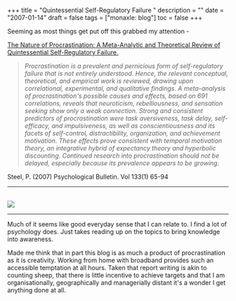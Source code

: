 +++
title = "Quintessential Self-Regulatory Failure "
description = ""
date = "2007-01-14"
draft = false
tags = ["monaxle: blog"]
toc = false
+++

Seeming as most things get put off this grabbed my attention -

[The Nature of Procrastination: A Meta-Analytic and Theoretical Review of Quintessential Self-Regulatory Failure.](https://www.scribd.com/doc/63679278/STEEL-P-The-Nature-of-Procrastination-A-Meta-Analytic-and-Theoretical-Review-of-Quintessential-Self-Regulatory-Failure)

> *Procrastination is a prevalent and pernicious form of self-regulatory failure that is not entirely understood. Hence, the relevant conceptual, theoretical, and empirical work is reviewed, drawing upon correlational, experimental, and qualitative findings. A meta-analysis of procrastination's possible causes and effects, based on 691 correlations, reveals that neuroticism, rebelliousness, and sensation seeking show only a weak connection. Strong and consistent predictors of procrastination were task aversiveness, task delay, self-efficacy, and impulsiveness, as well as conscientiousness and its facets of self-control, distractibility, organization, and achievement motivation. These effects prove consistent with temporal motivation theory, an integrative hybrid of expectancy theory and hyperbolic discounting. Continued research into procrastination should not be delayed, especially because its prevalence appears to be growing.*
>
Steel, P. (2007) Psychological Bulletin. Vol 133(1) 65-94

***
 <img style="display:block;margin:auto" src="https://i.ibb.co/1JnsRMF3/131983-Levels-Of-Procrastination.png">
 
***
Much of it seems like good everyday sense that I can relate to. I find a lot of psychology does. Just takes reading up on the topics to bring knowledge into awareness.

Made me think that in part this blog is as much a product of procrastination as it is creativity. Working from home with broadband provides such an accessible temptation at all hours. Taken that report writing is akin to counting sheep, that there is little incentive to achieve targets and that I am organisationally, geographically and managerially distant it's a wonder I get anything done at all.